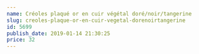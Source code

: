 ```yaml
---
name: Créoles plaqué or en cuir végétal doré/noir/tangerine
slug: creoles-plaque-or-en-cuir-vegetal-dorenoirtangerine
id: 5699
publish_date: 2019-01-14 21:30:25
price: 32
---
```

